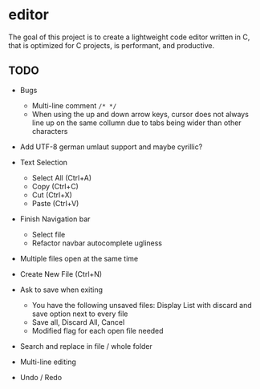 # editor

The goal of this project is to create a lightweight code editor written in C,
that is optimized for C projects, is performant, and productive.

## TODO

- Bugs
	- Multi-line comment `/* */`
	- When using the up and down arrow keys, cursor does not always line up
		on the same collumn due to tabs being wider than other characters

- Add UTF-8 german umlaut support and maybe cyrillic?

- Text Selection
	- Select All (Ctrl+A)
	- Copy (Ctrl+C)
	- Cut (Ctrl+X)
	- Paste (Ctrl+V)

- Finish Navigation bar
	- Select file
	- Refactor navbar autocomplete ugliness

- Multiple files open at the same time
- Create New File (Ctrl+N)
- Ask to save when exiting
	- You have the following unsaved files: Display List with
		discard and save option next to every file
	- Save all, Discard All, Cancel
	- Modified flag for each open file needed

- Search and replace in file / whole folder

- Multi-line editing

- Undo / Redo
